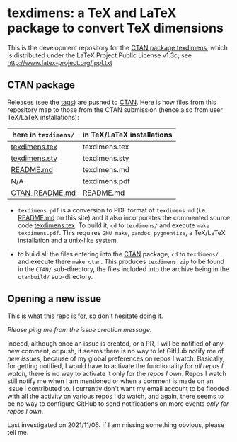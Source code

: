 texdimens: a TeX and LaTeX package to convert TeX dimensions
============================================================

This is the development repository for the
[CTAN package texdimens](https://ctan.org/pkg/texdimens), which is distributed
under the LaTeX Project Public License v1.3c, see
http://www.latex-project.org/lppl.txt

CTAN package
------------

Releases (see the [tags](https://github.com/jfbu/texdimens/tags)) are pushed
to [CTAN](https://ctan.org).  Here is how files from this repository map to
those from the CTAN submission (hence also from user TeX/LaTeX installations):

| here in `texdimens/`   | in TeX/LaTeX installations |
|------------------------|----------------------------|
| [texdimens.tex](texdimens/texdimens.tex)          | texdimens.tex              |
| [texdimens.sty](texdimens/texdimens.sty)          | texdimens.sty              |
| [README.md](texdimens/README.md)              | texdimens.md               |
| N/A                    | texdimens.pdf              |
| [CTAN_README.md](texdimens/CTAN_README.md)         | README.md                  |

- `texdimens.pdf` is a conversion to PDF format of `texdimens.md` (i.e.
  [README.md](texdimens/README.md) on this site) and it
  also incorporates the commented source code
  [texdimens.tex](texdimens/texdimens.tex).  To build it,
  `cd` to `texdimens/` and execute `make texdimens.pdf`.  This requires
  `GNU make`, `pandoc`, `pygmentize`, a TeX/LaTeX installation and a unix-like
  system.

- to build all the files entering into the [CTAN](https://ctan.org)
  package, `cd` to `texdimens/` and execute there `make ctan`.  This
  produces `texdimens.zip` to be found in the `CTAN/` sub-directory, the files
  included into the archive being in the `ctanbuild/` sub-directory.

Opening a new issue
-------------------

This is what this repo is for, so don't hesitate doing it.

*Please ping me from the issue creation message.*

Indeed, although once an issue is created, or a PR, I will be notified of any
new comment, or push, it seems there is no way to let GitHub notify me of *new
issues*, because of my global preferences on repos I watch.  Basically, for
getting notified, I would have to activate the functionality for *all repos I
watch*, there is no way to activate it only for the *repos I own*.  Repos I
watch still notify me when I am mentioned or when a comment is made on an
issue I contributed to.  I currently don't want my email account to be flooded
with all the activity on various repos I do watch, and again, there seems to
be no way to configure GitHub to send notifications on more events *only
for repos I own*.

Last investigated on 2021/11/06.  If I am missing something obvious, please
tell me.

<!--
Local variables:
sentence-end-double-space:t
End:
-->
